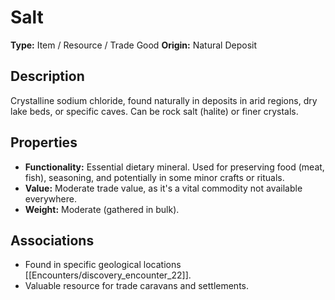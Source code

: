 # Salt

**Type:** Item / Resource / Trade Good
**Origin:** Natural Deposit

## Description
Crystalline sodium chloride, found naturally in deposits in arid regions, dry lake beds, or specific caves. Can be rock salt (halite) or finer crystals.

## Properties
*   **Functionality:** Essential dietary mineral. Used for preserving food (meat, fish), seasoning, and potentially in some minor crafts or rituals.
*   **Value:** Moderate trade value, as it's a vital commodity not available everywhere.
*   **Weight:** Moderate (gathered in bulk).

## Associations
*   Found in specific geological locations [[Encounters/discovery_encounter_22]].
*   Valuable resource for trade caravans and settlements. 